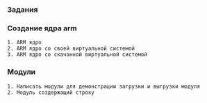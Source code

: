### Задания

### Создание ядра arm
    
    1. ARM ядро
    2. ARM ядро со своей виртуальной системой
    3. ARM ядро со скачанной виртуальной системой

### Модули
    1. Написать модули для демонстрации загрузки и выгрузки модуля
    2. Модуль создержащий строку
